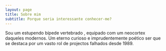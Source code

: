 ```yaml
---
layout: page
title: Sobre mim
subtitle: Porque seria interessante conhecer-me?
---
```

Sou um estupendo bípede vertebrado , equipado com um neocortex daqueles modernos. Um eterno curioso e imprudentemente poético ser que se destaca por um vasto rol de projectos falhados desde 1989.

